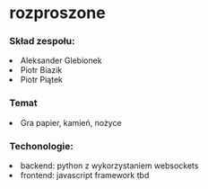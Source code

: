 # rozproszone

<h3>Skład zespołu:</h3>
<li>Aleksander Glebionek </li>
<li>Piotr Biazik</li>
<li>Piotr Piątek</li>

<h3>Temat</h3>
<li>Gra papier, kamień, nożyce </li>

<h3>Techonologie:</h3>
<li>backend: python z wykorzystaniem websockets</li>
<li>frontend: javascript framework tbd</li>
